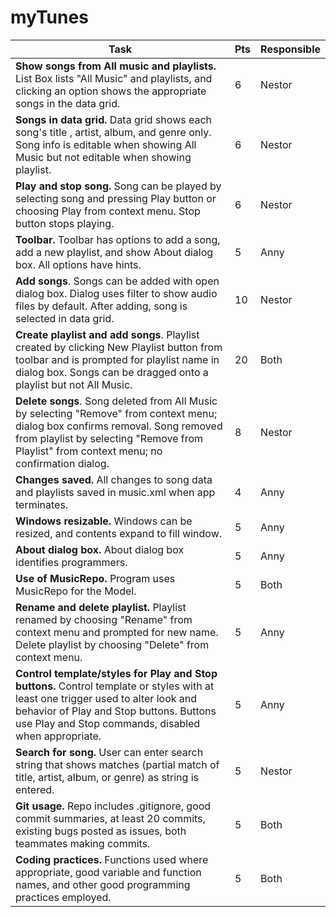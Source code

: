 # myTunes


| Task | Pts | Responsible |
| ----------- | ----------- |-----------|
|**Show songs from All music and playlists.** List Box lists "All Music" and playlists, and clicking an option shows the appropriate songs in the data grid.| 6 |Nestor
|**Songs in data grid.** Data grid shows each song's title , artist, album, and genre only. Song info is editable when showing All Music but not editable when showing playlist.| 6 |Nestor
|**Play and stop song.** Song can be played by selecting song and pressing Play button or choosing Play from context menu. Stop button stops playing.| 6 |Nestor
|**Toolbar.** Toolbar has options to add a song, add a new playlist, and show About dialog box. All options have hints.| 5 |Anny
|**Add songs**. Songs can be added with open dialog box. Dialog uses filter to show audio files by default. After adding, song is selected in data grid.| 10 |Nestor
|**Create playlist and add songs**. Playlist created by clicking New Playlist button from toolbar and is prompted for playlist name in dialog box. Songs can be dragged onto a playlist but not All Music.| 20 | Both
|**Delete songs**. Song deleted from All Music by selecting "Remove" from context menu; dialog box confirms removal. Song removed from playlist by selecting "Remove from Playlist" from context menu; no confirmation dialog. | 8 |Nestor
|**Changes saved.** All changes to song data and playlists saved in music.xml when app terminates.| 4 |Anny
|**Windows resizable.** Windows can be resized, and contents expand to fill window.| 5 |Anny
|**About dialog box.** About dialog box identifies programmers.| 5 |Anny
|**Use of MusicRepo.** Program uses MusicRepo for the Model.| 5 |Both
|**Rename and delete playlist.** Playlist renamed by choosing "Rename" from context menu and prompted for new name. Delete playlist by choosing "Delete" from context menu.| 5 |Anny
|**Control template/styles for Play and Stop buttons.** Control template or styles with at least one trigger used to alter look and behavior of Play and Stop buttons. Buttons use Play and Stop commands, disabled when appropriate.| 5 |Anny
|**Search for song.** User can enter search string that shows matches (partial match of title, artist, album, or genre) as string is entered.| 5 |Nestor
|**Git usage.** Repo includes .gitignore, good commit summaries, at least 20 commits, existing bugs posted as issues, both teammates making commits.| 5 |Both
|**Coding practices.** Functions used where appropriate, good variable and function names, and other good programming practices employed.| 5 |Both
